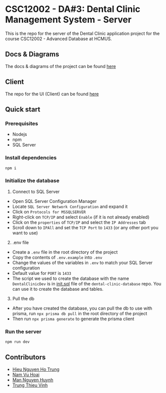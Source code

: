 # CSC12002 - DA#3: Dental Clinic Management System - Server

This is the repo for the server of the Dental Clinic application project for the course CSC12002 - Advanced Database at HCMUS.

## Docs & Diagrams

The docs & diagrams of the project can be found [here](https://github.com/nhthieu/dental-clinic-docs)

## Client

The repo for the UI (Client) can be found [here](https://github.com/nhthieu/dental-clinic-client)

## Quick start

### Prerequisites

- Nodejs
- npm
- SQL Server

### Install dependencies

```bash
npm i
```

### Initialize the database

1. Connect to SQL Server

- Open SQL Server Configuration Manager
- Locate `SQL Server Network Configuration` and expand it
- Click on `Protocols for MSSQLSERVER`
- Right-click on `TCP/IP` and select `Enable` (if it is not already enabled)
- Click on the `properties` of `TCP/IP` and select the `IP Addresses` tab
- Scroll down to `IPAll` and set the `TCP Port` to `1433` (or any other port you want to use)

2. .env file

- Create a `.env` file in the root directory of the project
- Copy the contents of `.env.example` into `.env`
- Change the values of the variables in `.env` to match your SQL Server configuration
- Default value for `PORT` is `1433`
- The script we used to create the database with the name `DentalClinicDev` is in [init.sql](https://github.com/nhthieu/dental-clinic-database/blob/main/src/init.sql) file of the `dental-clinic-database` repo. You can use it to create the database and tables.

3. Pull the db

- After you have created the database, you can pull the db to use with prisma, run `npx prisma db pull` in the root directory of the project
- Then run `npx prisma generate` to generate the prisma client

### Run the server

```bash
npm run dev
```

## Contributors

- [Hieu Nguyen Ho Trung](https://github.com/nhthieu)
- [Nam Vu Hoai](https://github.com/namhoai1109)
- [Man Nguyen Huynh](https://github.com/nhman2002)
- [Trung Thieu Vinh](https://github.com/tvtrungg)
